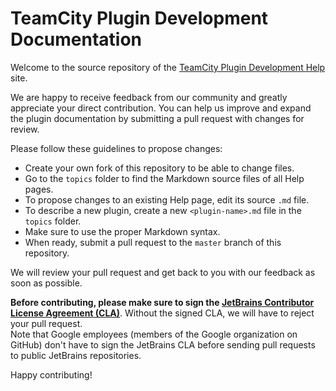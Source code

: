 # TeamCity Plugin Development Documentation

Welcome to the source repository of the [TeamCity Plugin Development Help](https://plugins.jetbrains.com/docs/teamcity/developing-teamcity-plugins.html) site.

We are happy to receive feedback from our community and greatly appreciate your direct contribution. You can help us improve and expand the plugin documentation by submitting a pull request with changes for review.

Please follow these guidelines to propose changes:

* Create your own fork of this repository to be able to change files.
* Go to the `topics` folder to find the Markdown source files of all Help pages.
* To propose changes to an existing Help page, edit its source `.md` file.
* To describe a new plugin, create a new `<plugin-name>.md` file in the `topics` folder.
* Make sure to use the proper Markdown syntax.
* When ready, submit a pull request to the `master` branch of this repository.

We will review your pull request and get back to you with our feedback as soon as possible.

__Before contributing, please make sure to sign the [JetBrains Contributor License Agreement (CLA)](https://www.jetbrains.com/agreements/cla/)__. Without the signed CLA, we will have to reject your pull request.   
Note that Google employees (members of the Google organization on GitHub) don't have to sign the JetBrains CLA before sending pull requests to public JetBrains repositories.

Happy contributing!
